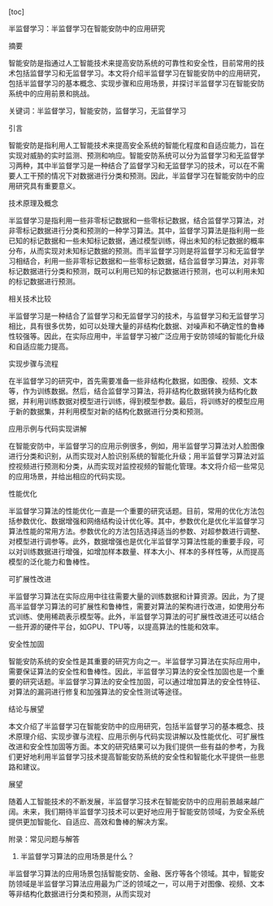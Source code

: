 
[toc]                    
                
                
半监督学习：半监督学习在智能安防中的应用研究

摘要

智能安防是指通过人工智能技术来提高安防系统的可靠性和安全性，目前常用的技术包括监督学习和无监督学习。本文将介绍半监督学习在智能安防中的应用研究，包括半监督学习的基本概念、实现步骤和应用场景，并探讨半监督学习在智能安防系统中的应用前景和挑战。

关键词：半监督学习，智能安防，监督学习，无监督学习

引言

智能安防是指利用人工智能技术来提高安全系统的智能化程度和自适应能力，旨在实现对威胁的实时监测、预测和响应。智能安防系统可以分为监督学习和无监督学习两种，其中半监督学习是一种结合了监督学习和无监督学习的技术，可以在不需要人工干预的情况下对数据进行分类和预测。因此，半监督学习在智能安防中的应用研究具有重要意义。

技术原理及概念

半监督学习是指利用一些非零标记数据和一些零标记数据，结合监督学习算法，对非零标记数据进行分类和预测的一种学习算法。其中，监督学习算法是指利用一些已知的标记数据和一些未知标记数据，通过模型训练，得出未知的标记数据的概率分布，从而实现对未知标记数据的预测。而半监督学习则是将监督学习和无监督学习相结合，利用一些非零标记数据和一些零标记数据，结合监督学习算法，对非零标记数据进行分类和预测，既可以利用已知的标记数据进行预测，也可以利用未知的标记数据进行预测。

相关技术比较

半监督学习是一种结合了监督学习和无监督学习的技术，与监督学习和无监督学习相比，具有很多优势，如可以处理大量的非结构化数据、对噪声和不确定性的鲁棒性较强等。因此，在实际应用中，半监督学习被广泛应用于安防领域的智能化升级和自适应能力提高。

实现步骤与流程

在半监督学习的研究中，首先需要准备一些非结构化数据，如图像、视频、文本等，作为训练数据。然后，结合监督学习算法，将非结构化数据转换为结构化数据，并利用训练数据对模型进行训练，得到模型参数。最后，将训练好的模型应用于新的数据集，并利用模型对新的结构化数据进行分类和预测。

应用示例与代码实现讲解

在智能安防中，半监督学习的应用示例很多，例如，用半监督学习算法对人脸图像进行分类和识别，从而实现对人脸识别系统的智能化升级；用半监督学习算法对监控视频进行预测和分类，从而实现对监控视频的智能化管理。本文将介绍一些常见的应用场景，并给出相应的代码实现。

性能优化

半监督学习算法的性能优化一直是一个重要的研究话题。目前，常用的优化方法包括参数优化、数据增强和网络结构设计优化等。其中，参数优化是优化半监督学习算法性能的常用方法。参数优化的方法包括选择适当的参数、对超参数进行调整、对模型进行调参等。此外，数据增强也是优化半监督学习算法性能的重要手段，可以对训练数据进行增强，如增加样本数量、样本大小、样本的多样性等，从而提高模型的泛化能力和鲁棒性。

可扩展性改进

半监督学习算法在实际应用中往往需要大量的训练数据和计算资源。因此，为了提高半监督学习算法的可扩展性和鲁棒性，需要对算法的架构进行改进，如使用分布式训练、使用稀疏表示模型等。此外，半监督学习算法的可扩展性改进还可以结合一些开源的硬件平台，如GPU、TPU等，以提高算法的性能和效率。

安全性加固

智能安防系统的安全性是其重要的研究方向之一。半监督学习算法在实际应用中，需要保证算法的安全性和鲁棒性。因此，半监督学习算法的安全性加固也是一个重要的研究话题。半监督学习算法的安全性加固，可以通过增加算法的安全性特征、对算法的漏洞进行修复和加强算法的安全性测试等途径。

结论与展望

本文介绍了半监督学习在智能安防中的应用研究，包括半监督学习的基本概念、技术原理介绍、实现步骤与流程、应用示例与代码实现讲解以及性能优化、可扩展性改进和安全性加固等方面。本文的研究结果可以为我们提供一些有益的参考，为我们更好地利用半监督学习技术提高智能安防系统的安全性和智能化水平提供一些思路和建议。

展望

随着人工智能技术的不断发展，半监督学习技术在智能安防中的应用前景越来越广阔。未来，我们期待半监督学习技术可以更好地应用于智能安防领域，为安全系统提供更加智能化、自适应、高效和鲁棒的解决方案。



附录：常见问题与解答

1. 半监督学习算法的应用场景是什么？

半监督学习算法的应用场景包括智能安防、金融、医疗等各个领域。其中，智能安防领域是半监督学习算法应用最为广泛的领域之一，可以用于对图像、视频、文本等非结构化数据进行分类和预测，从而实现对

